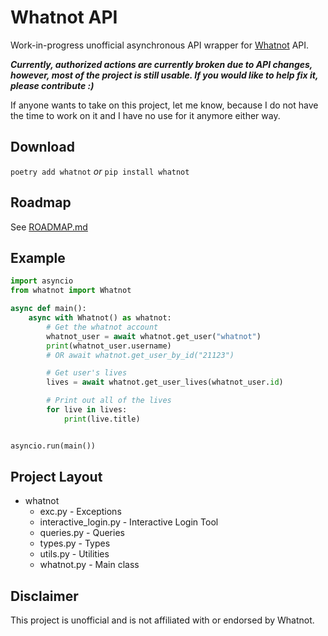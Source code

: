# Whatnot API

Work-in-progress unofficial asynchronous API wrapper for [Whatnot](https://www.whatnot.com) API.

***Currently, authorized actions are currently broken due to API changes, however, most of the project is still usable. If you would like to help fix it, please contribute :)***

If anyone wants to take on this project, let me know, because I do not have the time to work on it and I have no use for it anymore either way.

## Download

`poetry add whatnot` *or* `pip install whatnot`

## Roadmap

See [ROADMAP.md](ROADMAP.md)

## Example

```python
import asyncio
from whatnot import Whatnot

async def main():
    async with Whatnot() as whatnot:
        # Get the whatnot account
        whatnot_user = await whatnot.get_user("whatnot")
        print(whatnot_user.username)
        # OR await whatnot.get_user_by_id("21123")

        # Get user's lives
        lives = await whatnot.get_user_lives(whatnot_user.id)

        # Print out all of the lives
        for live in lives:
            print(live.title)


asyncio.run(main())
```

## Project Layout

- whatnot
  - exc.py - Exceptions
  - interactive_login.py - Interactive Login Tool
  - queries.py - Queries
  - types.py - Types
  - utils.py - Utilities
  - whatnot.py - Main class

## Disclaimer

This project is unofficial and is not affiliated with or endorsed by Whatnot.
